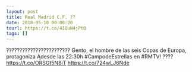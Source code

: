 ```yaml
---
layout: post
title: Real Madrid C.F. ??
date: 2018-05-10 00:00:20
tourl: https://t.co/4IQuN4jPtQ
tags: []
---
```

????????????????????????
Gento, el hombre de las seis Copas de Europa, protagoniza Ądesde las 22:30h #CampodeEstrellas en #RMTV!
???? https://t.co/ORSGt5N8iT https://t.co/724wLJ6Nde